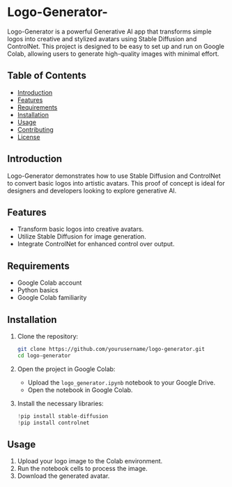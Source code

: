 # Logo-Generator-

Logo-Generator is a powerful Generative AI app that transforms simple logos into creative and stylized avatars using Stable Diffusion and ControlNet. This project is designed to be easy to set up and run on Google Colab, allowing users to generate high-quality images with minimal effort.

## Table of Contents
- [Introduction](#introduction)
- [Features](#features)
- [Requirements](#requirements)
- [Installation](#installation)
- [Usage](#usage)
- [Contributing](#contributing)
- [License](#license)

## Introduction
Logo-Generator demonstrates how to use Stable Diffusion and ControlNet to convert basic logos into artistic avatars. This proof of concept is ideal for designers and developers looking to explore generative AI.

## Features
- Transform basic logos into creative avatars.
- Utilize Stable Diffusion for image generation.
- Integrate ControlNet for enhanced control over output.

## Requirements
- Google Colab account
- Python basics
- Google Colab familiarity

## Installation

1. Clone the repository:
    ```bash
    git clone https://github.com/yourusername/logo-generator.git
    cd logo-generator
    ```

2. Open the project in Google Colab:
    - Upload the `logo_generator.ipynb` notebook to your Google Drive.
    - Open the notebook in Google Colab.

3. Install the necessary libraries:
    ```python
    !pip install stable-diffusion
    !pip install controlnet
    ```

## Usage
1. Upload your logo image to the Colab environment.
2. Run the notebook cells to process the image.
3. Download the generated avatar.
